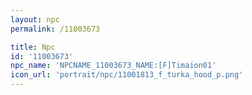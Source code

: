 ```yaml
---
layout: npc
permalink: /11003673

title: Npc
id: '11003673'
npc_name: 'NPCNAME_11003673_NAME:[F]Timaion01'
icon_url: 'portrait/npc/11001813_f_turka_hood_p.png'
---
```

